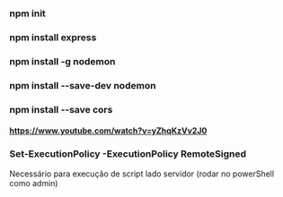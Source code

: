 ### npm init

### npm install express

### npm install -g nodemon

### npm install --save-dev nodemon

### npm install --save cors

#### https://www.youtube.com/watch?v=yZhqKzVv2J0

### Set-ExecutionPolicy -ExecutionPolicy RemoteSigned

Necessário para execução de script lado servidor (rodar no powerShell como admin)
